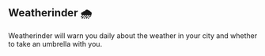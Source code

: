 ## Weatherinder 🌧️

Weatherinder will warn you daily about the weather in your city and whether to take an umbrella with you.